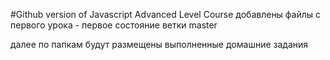 #Github version of Javascript Advanced Level Course
добавлены файлы с первого урока - первое состояние ветки master

далее по папкам будут размещены выполненные домашние задания